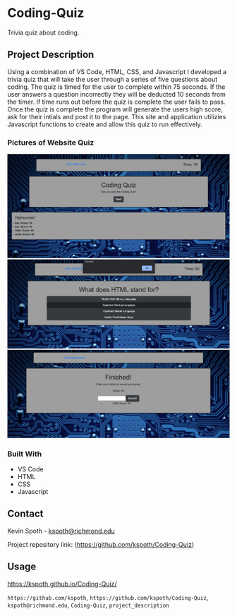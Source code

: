 # Coding-Quiz

Trivia quiz about coding.

## Project Description

Using a combination of VS Code, HTML, CSS, and Javascript I developed a trivia quiz that will take the user through a series of five questions about coding. The quiz is timed for the user to complete within 75 seconds. If the user answers a question incorrectly they will be deducted 10 seconds from the timer. If time runs out before the quiz is complete the user fails to pass. Once the quiz is complete the program will generate the users high score, ask for their intials and post it to the page. This site and application utilizies Javascript functions to create and allow this quiz to run effectively.

### Pictures of Website Quiz
![](https://github.com/kspoth/Coding-Quiz/blob/main/Images/Screen%20Shot%202020-12-14%20at%2012.03.20%20AM.png?raw=true)
![](https://github.com/kspoth/Coding-Quiz/blob/main/Images/Screen%20Shot%202020-12-14%20at%2012.03.57%20AM.png?raw=true)
![](https://github.com/kspoth/Coding-Quiz/blob/main/Images/Screen%20Shot%202020-12-14%20at%2012.04.29%20AM.png?raw=true)

### Built With

- VS Code
- HTML
- CSS
- Javascript

<!-- CONTACT -->

## Contact

Kevin Spoth - kspoth@richmond.edu

Project repository link: (https://github.com/kspoth/Coding-Quiz)

## Usage

https://kspoth.github.io/Coding-Quiz/

`https://github.com/kspoth`, `https://github.com/kspoth/Coding-Quiz`, `kspoth@richmond.edu`, `Coding-Quiz`, `project_description`
